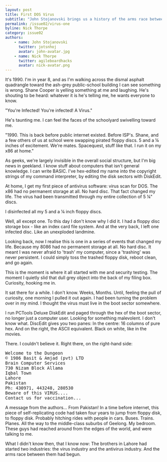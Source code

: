```yaml
---
layout: post
title: First DOS Virus
subtitle: "John Stojanovski brings us a history of the arms race between virus engineers and anti-virus reverse-engineers. In this first instalment: a first-person account of a personal encounter with the first DOS virus."
permalink: /issue02/virus-one
byline: Nick Thorpe
category: issue02
authors:
    - name: John Stojanovski
      twitter: jotsnhoj
      avatar: john-avatar.jpg
    - name: Nick Thorpe
      twitter: agileboardhacks
      avatar: nick-avatar.png
---
```

It's 1990. I'm in year 8, and as I'm walking across the dismal asphalt quadrangle toward the ash-grey public-school building I can see something is wrong. Shane Cooper is yelling something at me and laughing. He's shouting to be heard: whatever it is he's telling me, he wants everyone to know.

"You're Infected! You're infected! A Virus."

He's taunting me. I can feel the faces of the schoolyard swivelling toward me.

"1990. This is back before public internet existed. Before ISP's. Shane, and a  few others of us at school were swapping pirated floppy discs. 5 and a ¼ inches of excitement. We're mates. Spacequest, stuff like that. I run it on my x86 at home."

As geeks,  we're largely invisible in the overall social structure, but I'm big news in geekland.  I know stuff about computers that isn't general knowledge.  I can write BASIC.  I've hex-edited my name into the copyright strings of my command interpreter, by editing the disk sectors with DiskEdit.

At home, I get my first piece of antivirus software: virus scan for DOS. The x86 had no permanent storage at all. No hard disc. That fact changed my life. The virus had been transmitted through my entire collection of 5 ¼" discs.

I disinfected all my 5 and a ¼ inch floppy discs.

Well, all except one. To this day I don't know why I did it. I had a floppy disc storage box - like an index card file system. And at the very back, I left one infected disc. Like an unexploded landmine.

Looking back,  now I realise this is one in a series of events that changed my life.  Because my 8086 had no permanent storage at all.  No hard disc.   It meant I was never afraid to 'trash' my computer, since a 'trashing' was never persistent.  I could simply toss the trashed floppy disk, reboot clean, and go again.

This is the moment is where it all started with me and security testing. The moment I quietly slid that dull grey object into the back of my filing box. Curiosity, hooking me in.

It sat there for a while. I don't know. Weeks, Months. Until, feeling the pull of curiosity, one morning I pulled it out again. I had been turning the problem over in my mind. I thought the virus must live in the boot sector somewhere.

I run PCTools Deluxe DiskEdit and paged through the hex of the boot sector, no longer just a computer user. Looking for something malevolent. I don't know what. DiscEdit gives you two panes: In the centre: 16 columns of pure hex. And on the right, the ASCII equivalent. Black on white, like in the movies.

There. I couldn't believe it. Right there, on the right-hand side:

<pre class='computer'>Welcome to the Dungeon<br/>© 1986 Basit & Amjad (pvt) LTD<br/>Brain Computer Services<br/>730 Nizam Block Allama<br/>Iqbal Town<br/>Lahore<br/>Pakistan<br/>Ph: 430971, 443248, 280530<br/>Beware of this VIRUS.... <br/>Contact us for vaccination...<br/></pre>

A message from the authors... From Pakistan!   In a time before internet, this piece of self-replicating code had taken four years to jump from floppy disk, to floppy disk.  Probably hitching rides with people in cars.  Buses.  Trains.  Planes.  All the way to the middle-class suburbs of Geelong.  My bedroom.  These guys had reached around from the edges of the world, and were talking to me.

What I didn't know then, that I know now: The brothers in Lahore had started two industries: the virus industry and the antivirus industry. And the arms race between them had begun.
